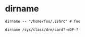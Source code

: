 # dirname

```shell
dirname -- "/home/foo/.zshrc" # foo
```

```shell
dirname /sys/class/drm/card?-eDP-?
```
